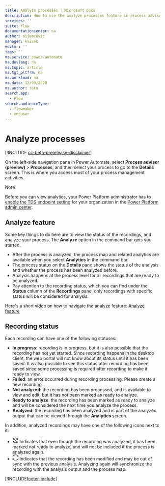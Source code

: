 ```yaml
---
title: Analyze processes | Microsoft Docs
description: How to use the analyze processes feature in process advisor.
services: ''
suite: flow
documentationcenter: na
author: nijemcevic 
manager: kvivek
editor: ''
tags: ''
ms.service: power-automate
ms.devlang: na
ms.topic: article
ms.tgt_pltfrm: na
ms.workload: na
ms.date: 12/09/2020
ms.author: tatn
search.app: 
  - Flow
search.audienceType: 
  - flowmaker
  - enduser
---
```

# Analyze processes

[!INCLUDE [cc-beta-prerelease-disclaimer](includes/cc-beta-prerelease-disclaimer.md)]

On the left-side navigation pane in Power Automate, select **Process advisor (preview)** > **Processes**, and then select your process to go to the **Details** screen. This is where you access most of your process management activities.

> [!NOTE]
> Before you can view analytics, your Power Platform administrator has to [enable the TDS endpoint setting](https://docs.microsoft.com/power-platform/admin/settings-features) for your organization in the [Power Platform admin center](https://admin.powerplatform.microsoft.com/).

## Analyze feature

Some key things to do here are to view the status of the recordings, and analyze your process. The **Analyze** option in the command bar gets you started.

- After the process is analyzed, the process map and related analytics are available when you select **Analytics** in the command bar.
- The process status on the **Details** pane shows the status of the analysis and whether the process has been analyzed before.
- Analysis happens at the process level for all recordings that are ready to be analyzed.
- Pay attention to the recording status, which you can find under the **Status** column of the **Recordings** pane, only recordings with specific status will be considered for analysis.

Here's a short video on how to navigate the analyze feature: [Analyze feature](https://go.microsoft.com/fwlink/?linkid=2147426)

## Recording status

Each recording can have one of the following statuses:

- **In progress**: recording is in progress, but it is also possible that the recording has not yet started. Since recording happens in the desktop client, the web portal will not know about its status until it has been saved. It is also possible to see this status after recording has been saved since some processing is required after recording to make it ready to view.
- **Failed**: an error occurred during recording processing. Please create a new recording.
- **Not analyzed**: the recording has been processed, and is available to view and edit, but it has not been marked as ready to analyze.
- **Ready to analyze**: the recording has been marked as ready to analyze and will be considered the next time you analyze the process.
- **Analyzed**: the recording has been analyzed and is part of the analyzed output that can be viewed through the **Analytics** screen.

In addition, analyzed recordings may have one of the following icons next to it:

- ![Not ready](media/process-advisor-analyze/icon-not-ready.png "This recording is not ready") Indicates that even though the recording was analyzed, it has been marked not ready to analyze, and will not be included if the process is analyzed again.
- ![Modified](media/process-advisor-analyze/icon-modified.png "This recording has been modified") Indicates that the recording has been modified and may be out of sync with the previous analysis. Analyzing again will synchronize the recording with the analysis output and the process map.


[!INCLUDE[footer-include](includes/footer-banner.md)]